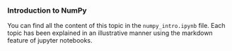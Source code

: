 ### Introduction to NumPy

You can find all the content of this topic in the ``numpy_intro.ipynb`` file. Each topic has been explained in an illustrative manner using the markdown feature of jupyter notebooks.